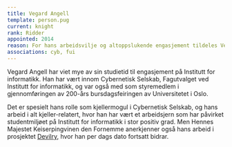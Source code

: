 ```yaml
---
title: Vegard Angell
template: person.pug
current: knight
rank: Ridder
appointed: 2014
reason: For hans arbeidsvilje og altoppslukende engasjement tildeles Vegard Angell graden Ridder av Hennes Majestet Keiserpingvinen den Fornemmes orden.
associations: cyb, fui
---
```


Vegard Angell har viet mye av sin studietid til engasjement på Institutt for informatikk. Han har vært innom Cybernetisk Selskab, Fagutvalget ved Institutt for informatikk, og var også med som styremedlem i gjennomføringen av 200-års bursdagsfeiringen av Universitetet i Oslo.

Det er spesielt hans rolle som kjellermogul i Cybernetisk Selskab, og hans arbeid i alt kjeller-relatert, hvor han har vært et arbeidsjern som har påvirket studentmiljøet på Institutt for informatikk i stor positiv grad. Men Hennes Majestet Keiserpingvinen den Fornemme anerkjenner også hans arbeid i prosjektet [Devilry](http://devilry.org/), hvor han per dags dato fortsatt bidrar.

